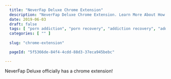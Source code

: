 ```yaml
---
  title: "NeverFap Deluxe Chrome Extension"
  description: "NeverFap Deluxe Chrome Extension. Learn More About How NeverFap Deluxe Can Help You In Your Browser!"
  date: 2019-06-03
  draft: false
  tags: [ "porn addiction", "porn recovery", "addiction recovery", "addiction", "awareness", "nofap", "neverfap", "neverfap deluxe" ]
  categories: [ "" ]
  
  slug: "chrome-extension"

  pageId: "5f5366de-84f4-4cdd-88d3-37eca945bebc"

---
```


<!-- TODO -->

NeverFap Deluxe officially has a chrome extension!

